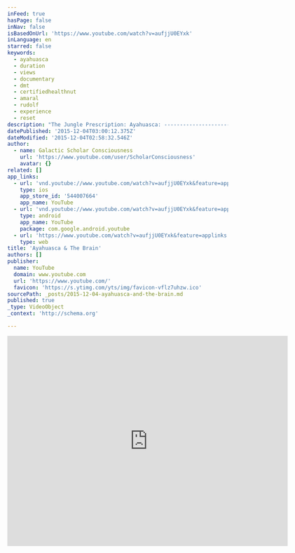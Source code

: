 ```yaml
---
inFeed: true
hasPage: false
inNav: false
isBasedOnUrl: 'https://www.youtube.com/watch?v=aufjjU0EYxk'
inLanguage: en
starred: false
keywords:
  - ayahuasca
  - duration
  - views
  - documentary
  - dmt
  - certifiedhealthnut
  - amaral
  - rudolf
  - experience
  - reset
description: "The Jungle Prescription: Ayahuasca: ----------------------------------------------------- https://www.youtube.com/watch?v=kCichi0DNW8 The Jungle Prescription is the tale of two doctors treating their addicted patients with a mysterious Amazonian medicine rumored to reveal one's deepest self. Dr. Gabor Maté has a revolutionary idea: to treat addicts with compassion."
datePublished: '2015-12-04T03:00:12.375Z'
dateModified: '2015-12-04T02:58:32.546Z'
author:
  - name: Galactic Scholar Consciousness
    url: 'https://www.youtube.com/user/ScholarConsciousness'
    avatar: {}
related: []
app_links:
  - url: 'vnd.youtube://www.youtube.com/watch?v=aufjjU0EYxk&feature=applinks'
    type: ios
    app_store_id: '544007664'
    app_name: YouTube
  - url: 'vnd.youtube://www.youtube.com/watch?v=aufjjU0EYxk&feature=applinks'
    type: android
    app_name: YouTube
    package: com.google.android.youtube
  - url: 'https://www.youtube.com/watch?v=aufjjU0EYxk&feature=applinks'
    type: web
title: 'Ayahuasca & The Brain'
authors: []
publisher:
  name: YouTube
  domain: www.youtube.com
  url: 'https://www.youtube.com/'
  favicon: 'https://s.ytimg.com/yts/img/favicon-vflz7uhzw.ico'
sourcePath: _posts/2015-12-04-ayahuasca-and-the-brain.md
published: true
_type: VideoObject
_context: 'http://schema.org'

---
```

<iframe src="https://cdn.embedly.com/widgets/media.html?src=https%3A%2F%2Fwww.youtube.com%2Fembed%2FaufjjU0EYxk%3Ffeature%3Doembed&amp;url=https%3A%2F%2Fwww.youtube.com%2Fwatch%3Fv%3DaufjjU0EYxk&amp;image=https%3A%2F%2Fi.ytimg.com%2Fvi%2FaufjjU0EYxk%2Fhqdefault.jpg&amp;key=b7d04c9b404c499eba89ee7072e1c4f7&amp;type=text%2Fhtml&amp;schema=youtube" width="640" height="480" scrolling="no" frameborder="0" allowfullscreen="allowfullscreen" style=""></iframe>
